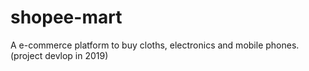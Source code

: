 # shopee-mart
 A e-commerce platform to buy cloths, electronics and mobile phones. (project devlop in 2019)
